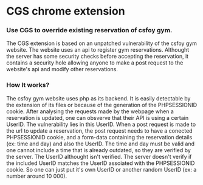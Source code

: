 # CGS chrome extension
### Use CGS to override existing reservation of csfoy gym.

The CGS extension is based on an unpatched vulnerability of the csfoy gym website. The website uses an api to register gym reservations. Althought the server has some security checks before accepting the reservation, it contains a security hole allowing anyone to make a post request to the website's api and modify other reservations.

### How It works?

The csfoy gym website uses php as its backend. It is easily detectable by the extension of its files or because of the generation of the PHPSESSIONID cookie. After analysing the requests made by the webpage when a reservation is updated, one can obsverve that their API is using a certain UserID. The vulnerability lies in this UserID. When a post request is made to the url to update a reservation, the post request needs to have a conected PHPSESSIONID cookie, and a form-data containing the reservation details (ex: time and day) and also the UserID. The time and day must be valid and one cannot include a time that is already outdated, so they are verified by the server. The UserID althought isn't verified. The server doesn't verify if the included UserID matches the UserID assoiated with the PHPSESSIONID cookie. So one can just put it's own UserID or another random UserID (ex: a number around 10 000). 
